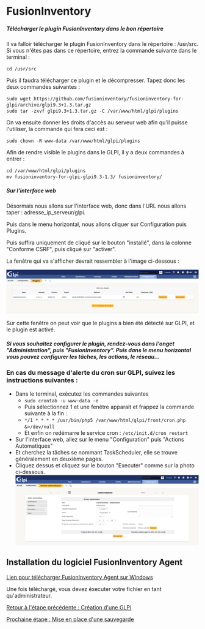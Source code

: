 # FusionInventory

##### Télécharger le plugin FusionInventory dans le bon répertoire

Il va falloir télécharger le plugin FusionInventory dans le répertoire : /usr/src. Si vous n'êtes pas dans ce répertoire, entrez la commande suivante dans le terminal :

```
cd /usr/src
```

Puis il faudra télécharger ce plugin et le décompresser. Tapez donc les deux commandes suivantes :

```
sudo wget https://github.com/fusioninventory/fusioninventory-for-glpi/archive/glpi9.3+1.3.tar.gz
sudo tar -zxvf glpi9.3+1.3.tar.gz -C /var/www/html/glpi/plugins
```

On va ensuite donner les droits d'accès au serveur web afin qu'il puisse l'utiliser, la commande qui fera ceci est :

```
sudo chown -R www-data /var/www/html/glpi/plugins
```

Afin de rendre visible le plugins dans le GLPI, il y a deux commandes à entrer : 

```
cd /var/www/html/glpi/plugins
mv fusioninventory-for-glpi-glpi9.3-1.3/ fusioninventory/
```

##### Sur l'interface web

Désormais nous allons sur l'interface web, donc dans l'URL nous allons taper : adresse_ip_serveur/glpi.

Puis dans le menu horizontal, nous allons cliquer sur Configuration puis Plugins.

Puis suffira uniquement de cliqué sur le bouton "installé", dans la colonne "Conforme CSRF", puis cliqué sur "activer".

La fenêtre qui va s'afficher devrait ressembler à l'image ci-dessous :

![](https://github.com/kevinguyodo/Linux-deuxieme-annee/blob/main/TP1/IMG/Plugins.PNG)

Sur cette fenêtre on peut voir que le plugins a bien été détecté sur GLPI, et le plugin est activé.


##### Si vous souhaitez configurer le plugin, rendez-vous dans l'onget "Administration", puis "FusionInventory". Puis dans le menu horizontal vous pouvez configurer les tâches, les actions, le réseau...

### En cas du message d'alerte du cron sur GLPI, suivez les instructions suivantes :
* Dans le terminal, exécutez les commandes suivantes
  * ```sudo crontab -u www-data -e```
  * Puis sélectionnez 1 et une fenêtre apparait et frappez la commande suivante à la fin : 
  * ```*/1 * * * * /usr/bin/php5 /var/www/html/glpi/front/cron.php &>/dev/null```
  *  Et enfin on redémarre le service cron : ```/etc/init.d/cron restart```
* Sur l'interface web, allez sur le menu "Configuration" puis "Actions Automatiques"
* Et cherchez la tâches se nommant TaskScheduler, elle se trouve généralement en deuxième pages.
* Cliquez dessus et cliquez sur le bouton "Executer" comme sur la photo ci-dessous.
![](https://github.com/kevinguyodo/Linux-deuxieme-annee/blob/main/TP1/IMG/Etape10_fusioninventory.PNG)


## Installation du logiciel FusionInventory Agent

[Lien pour télécharger FusionInventory Agent sur Windows](https://github.com/fusioninventory/fusioninventory-agent/releases)

Une fois téléchargé, vous devez éxecuter votre fichier en tant qu'administrateur.



[Retour à l'étape précédente : Création d'une GLPI](https://github.com/kevinguyodo/Linux-deuxieme-annee/blob/main/TP1/Cr%C3%A9ation%20GLPI.md)

[Prochaine étape : Mise en place d'une sauvegarde ](https://github.com/kevinguyodo/Linux-deuxieme-annee/blob/main/TP1/Sauvegarde%20GLPI.md)
